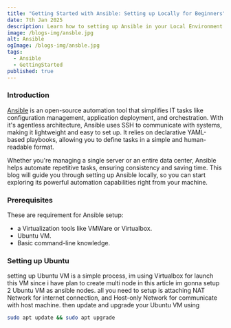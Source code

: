 ```yaml
---
title: "Getting Started with Ansible: Setting up Locally for Beginners"
date: 7th Jan 2025
description: Learn how to setting up Ansible in your Local Environment.
image: /blogs-img/ansble.jpg
alt: Ansible
ogImage: /blogs-img/ansble.jpg
tags:
  - Ansible
  - GettingStarted
published: true
---
```


### Introduction

[Ansible](https://www.redhat.com/en/ansible-collaborative?intcmp=7015Y000003t7aWQAQ) is an open-source automation tool that simplifies IT tasks like configuration management, application deployment, and orchestration. With it's agentless architecture, Ansible uses SSH to communicate with systems, making it lightweight and easy to set up. It relies on declarative YAML-based playbooks, allowing you to define tasks in a simple and human-readable format.

Whether you're managing a single server or an entire data center, Ansible helps automate repetitive tasks, ensuring consistency and saving time. This blog will guide you through setting up Ansible locally, so you can start exploring its powerful automation capabilities right from your machine.

### Prerequisites

These are requirement for Ansible setup:

- a Virtualization tools like VMWare or Virtualbox.
- Ubuntu VM.
- Basic command-line knowledge.

### Setting up Ubuntu

setting up Ubuntu VM is a simple process, im using Virtualbox for launch this VM since i have plan to create multi node in this article im gonna setup 2 Ubuntu VM as ansible nodes. all you need to setup is attaching NAT Network for internet connection, and Host-only Network for communicate with host machine. then update and upgrade your Ubuntu VM using

```bash
sudo apt update && sudo apt upgrade
```